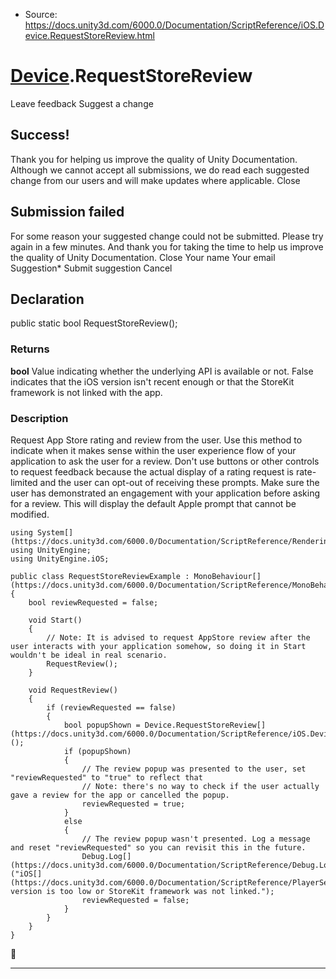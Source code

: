 * Source: https://docs.unity3d.com/6000.0/Documentation/ScriptReference/iOS.Device.RequestStoreReview.html

#  [Device](https://docs.unity3d.com/6000.0/Documentation/ScriptReference/iOS.Device.html).RequestStoreReview
Leave feedback
Suggest a change
## Success!
Thank you for helping us improve the quality of Unity Documentation. Although we cannot accept all submissions, we do read each suggested change from our users and will make updates where applicable.
Close
## Submission failed
For some reason your suggested change could not be submitted. Please <a>try again</a> in a few minutes. And thank you for taking the time to help us improve the quality of Unity Documentation.
Close
Your name Your email Suggestion* Submit suggestion
Cancel
## Declaration
public static bool RequestStoreReview(); 
### Returns
**bool** Value indicating whether the underlying API is available or not. False indicates that the iOS version isn't recent enough or that the StoreKit framework is not linked with the app. 
### Description
Request App Store rating and review from the user.
Use this method to indicate when it makes sense within the user experience flow of your application to ask the user for a review. Don't use buttons or other controls to request feedback because the actual display of a rating request is rate-limited and the user can opt-out of receiving these prompts. Make sure the user has demonstrated an engagement with your application before asking for a review. This will display the default Apple prompt that cannot be modified.
```
using System[](https://docs.unity3d.com/6000.0/Documentation/ScriptReference/Rendering.VirtualTexturing.System.html);
using UnityEngine;
using UnityEngine.iOS;  
  
public class RequestStoreReviewExample : MonoBehaviour[](https://docs.unity3d.com/6000.0/Documentation/ScriptReference/MonoBehaviour.html)
{
    bool reviewRequested = false;  
  
    void Start()
    {
        // Note: It is advised to request AppStore review after the user interacts with your application somehow, so doing it in Start wouldn't be ideal in real scenario.
        RequestReview();
    }  
  
    void RequestReview()
    {
        if (reviewRequested == false)
        {
            bool popupShown = Device.RequestStoreReview[](https://docs.unity3d.com/6000.0/Documentation/ScriptReference/iOS.Device.RequestStoreReview.html)();
            if (popupShown)
            {
                // The review popup was presented to the user, set "reviewRequested" to "true" to reflect that
                // Note: there's no way to check if the user actually gave a review for the app or cancelled the popup.
                reviewRequested = true;
            }
            else
            {
                // The review popup wasn't presented. Log a message and reset "reviewRequested" so you can revisit this in the future.
                Debug.Log[](https://docs.unity3d.com/6000.0/Documentation/ScriptReference/Debug.Log.html)("iOS[](https://docs.unity3d.com/6000.0/Documentation/ScriptReference/PlayerSettings.iOS.html) version is too low or StoreKit framework was not linked.");
                reviewRequested = false;
            }
        }
    }
}

```

* * *
